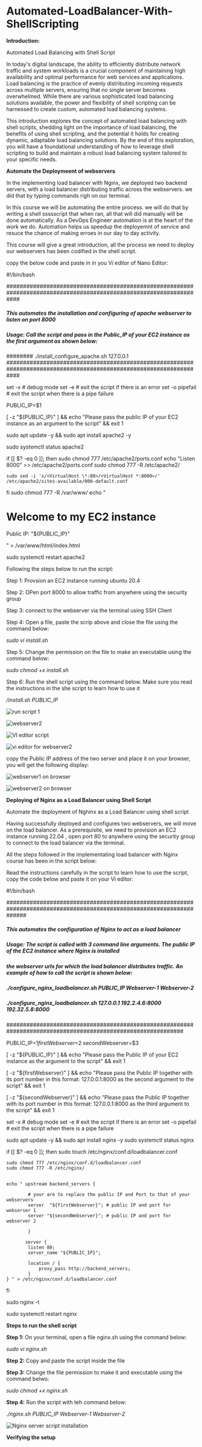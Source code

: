 # Automated-LoadBalancer-With-ShellScripting

**Introduction:** 

Automated Load Balancing with Shell Script

In today's digital landscape, the ability to efficiently distribute network traffic and system workloads is a crucial component of maintaining high availability and optimal performance for web services and applications. Load balancing is the practice of evenly distributing incoming requests across multiple servers, ensuring that no single server becomes overwhelmed. While there are various sophisticated load balancing solutions available, the power and flexibility of shell scripting can be harnessed to create custom, automated load balancing systems.

This introduction explores the concept of automated load balancing with shell scripts, shedding light on the importance of load balancing, the benefits of using shell scripting, and the potential it holds for creating dynamic, adaptable load balancing solutions. By the end of this exploration, you will have a foundational understanding of how to leverage shell scripting to build and maintain a robust load balancing system tailored to your specific needs.

**Automate the Deploymeent of webservers**

In the implementing load balancer with Nginx, we deployed two backend servers, with a load balancer distributing traffic across the webservers. we did that by typing commands righ on our terminal.

In this course we will be automating the entire process. we will do that by writing a shell ssssscript that when ran, all that will did manually will be done automatically. As a DevOps Engineer automation is at the heart of the work we do. Automation helps us speedup the deployemnt of service and resuce the chance of making erroes in our day to day activity.

This course will give a great introduction, all the process we need to deploy our webservers has been codified in the shell script.

copy the below code and paste in in you Vi editor of Nano Editor:

#!/bin/bash

####################################################################################################################
##### This automates the installation and configuring of apache webserver to listen on port 8000
##### Usage: Call the script and pass in the Public_IP of your EC2 instance as the first argument as shown below:
######## ./install_configure_apache.sh 127.0.0.1
####################################################################################################################

set -x # debug mode
set -e # exit the script if there is an error
set -o pipefail # exit the script when there is a pipe failure

PUBLIC_IP=$1

[ -z "${PUBLIC_IP}" ] && echo "Please pass the public IP of your EC2 instance as an argument to the script" && exit 1

sudo apt update -y &&  sudo apt install apache2 -y

sudo systemctl status apache2

if [[ $? -eq 0 ]]; then
    sudo chmod 777 /etc/apache2/ports.conf
    echo "Listen 8000" >> /etc/apache2/ports.conf
    sudo chmod 777 -R /etc/apache2/

    sudo sed -i 's/<VirtualHost \*:80>/<VirtualHost *:8000>/' /etc/apache2/sites-available/000-default.conf

fi
sudo chmod 777 -R /var/www/
echo "<!DOCTYPE html>
        <html>
        <head>
            <title>My EC2 Instance</title>
        </head>
        <body>
            <h1>Welcome to my EC2 instance</h1>
            <p>Public IP: "${PUBLIC_IP}"</p>
        </body>
        </html>" > /var/www/html/index.html

sudo systemctl restart apache2

Following the steps below to run the script:

Step 1: Provsion an EC2 instance running ubuntu 20.4

Step 2: OPen port 8000 to allow traffic from anywhere using the security group

Step 3: connect to the webserver via the terminal using SSH Client

Step 4: Open a file, paste the scrip above and close the file using the command below:

*sudo vi install.sh*

Step 5: Change the permission on the file to make an executable using the command below:

*sudo chmod +x install.sh*

Step 6: Run the shell script using the command below. Make sure you read the instructions in the she script to learn how to use it

*/install.sh PUBLIC_IP*

![run script 1](https://github.com/Ukdav/Automated-LoadBalancer-With-ShellScripting/assets/139593350/9cacae6d-b7ae-4d13-9627-513841c47a4e)

![webserver2](https://github.com/Ukdav/Automated-LoadBalancer-With-ShellScripting/assets/139593350/9840b6cc-5a0b-45c5-aa17-5fe7299a0a38)

![VI editor script](https://github.com/Ukdav/Automated-LoadBalancer-With-ShellScripting/assets/139593350/704b3846-979f-426f-a56d-e8f13bfea509)

![vi editor for webserver2](https://github.com/Ukdav/Automated-LoadBalancer-With-ShellScripting/assets/139593350/ba1efdeb-8fb1-48d7-a2c0-c5fe5d3024ed)

copy the Public IP address of the two server and place it on your browser, you will get the following display:

![webserver1 on browser](https://github.com/Ukdav/Automated-LoadBalancer-With-ShellScripting/assets/139593350/74d90942-3f7a-4938-93ed-a30ab633f325)

![webserver2 on browser](https://github.com/Ukdav/Automated-LoadBalancer-With-ShellScripting/assets/139593350/8366009a-552c-4f65-bc56-460c527ffdca)

**Deploying of Nginx as a Load Balancer using Shell Script**

Automate the deployment of Nghinx as a Load Balancer using shell script

Having successfully deployed and configures two webservers, we will move on the load balancer. As a prerequisite, we need to provision an EC2 instance running 22.04 , open port 80 to anywhere using the security group to connect to the load balancer via the terminal.

All the steps followed in the implementating load balancer with Nginx course has been in the script below:

Read the instructions carefully in the script to learn how to use the script, copy the code below and paste it on your Vi editor:

#!/bin/bash

######################################################################################################################
##### This automates the configuration of Nginx to act as a load balancer
##### Usage: The script is called with 3 command line arguments. The public IP of the EC2 instance where Nginx is installed
##### the webserver urls for which the load balancer distributes traffic. An example of how to call the script is shown below:
##### ./configure_nginx_loadbalancer.sh PUBLIC_IP Webserver-1 Webserver-2
#####  ./configure_nginx_loadbalancer.sh 127.0.0.1 192.2.4.6:8000  192.32.5.8:8000
############################################################################################################# 

PUBLIC_IP=$1
firstWebserver=$2
secondWebserver=$3

[ -z "${PUBLIC_IP}" ] && echo "Please pass the Public IP of your EC2 instance as the argument to the script" && exit 1

[ -z "${firstWebserver}" ] && echo "Please pass the Public IP together with its port number in this format: 127.0.0.1:8000 as the second argument to the script" && exit 1

[ -z "${secondWebserver}" ] && echo "Please pass the Public IP together with its port number in this format: 127.0.0.1:8000 as the third argument to the script" && exit 1

set -x # debug mode
set -e # exit the script if there is an error
set -o pipefail # exit the script when there is a pipe failure


sudo apt update -y && sudo apt install nginx -y
sudo systemctl status nginx

if [[ $? -eq 0 ]]; then
    sudo touch /etc/nginx/conf.d/loadbalancer.conf

    sudo chmod 777 /etc/nginx/conf.d/loadbalancer.conf
    sudo chmod 777 -R /etc/nginx/

    
    echo " upstream backend_servers {

            # your are to replace the public IP and Port to that of your webservers
            server  "${firstWebserver}"; # public IP and port for webserser 1
            server "${secondWebserver}"; # public IP and port for webserver 2

            }

           server {
            listen 80;
            server_name "${PUBLIC_IP}";

            location / {
                proxy_pass http://backend_servers;   
            }
    } " > /etc/nginx/conf.d/loadbalancer.conf
fi

sudo nginx -t

sudo systemctl restart nginx

**Steps to run the shell script**

**Step 1:** On your terminal, open a file nginx.sh using the command below:

*sudo vi nginx.sh*

**Step 2:** Copy and paste the script inside the file

**Step 3:** Change the file permission to make it and executable using the command belwo:

*sudo chmod +x nginx.sh*

**Step 4:** Run the script with teh command below:

*./nginx.sh PUBLIC_IP Webserver-1 Webserver-2*

![Nginx server script installation](https://github.com/Ukdav/Automated-LoadBalancer-With-ShellScripting/assets/139593350/bd2bdc12-d8d9-4458-bf1a-c787eb11a4e0)




**Verifying the setup**














